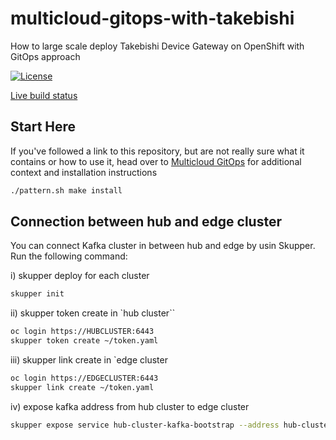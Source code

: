 # multicloud-gitops-with-takebishi

How to large scale deploy Takebishi Device Gateway on OpenShift with GitOps approach

[![License](https://img.shields.io/badge/License-Apache%202.0-blue.svg)](https://opensource.org/licenses/Apache-2.0)

[Live build status](https://util.hybrid-cloud-patterns.io/dashboard.php?pattern=mcgitops)

## Start Here

If you've followed a link to this repository, but are not really sure what it contains
or how to use it, head over to [Multicloud GitOps](http://hybrid-cloud-patterns.io/multicloud-gitops/)
for additional context and installation instructions

```bash
./pattern.sh make install
```

## Connection between hub and edge cluster

You can connect Kafka cluster in between hub and edge by usin Skupper.
Run the following command:

i) skupper deploy for each cluster
```bash
skupper init
```

ii) skupper token create in `hub cluster``
```bash
oc login https://HUBCLUSTER:6443
skupper token create ~/token.yaml
```

iii) skupper link create in `edge cluster
```bash
oc login https://EDGECLUSTER:6443
skupper link create ~/token.yaml
```

iv) expose kafka address from hub cluster to edge cluster
```bash
skupper expose service hub-cluster-kafka-bootstrap --address hub-cluster-kafka-bootstrap --port 9092
```
